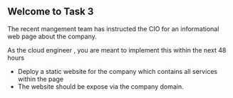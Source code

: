 ## Welcome to Task 3

The recent mangement team has instructed the CIO for an informational web page about the company.

As the cloud engineer , you are meant to implement this within the next 48 hours

* Deploy a static website for the company which contains all services within the page
* The website should be expose via the company domain.
